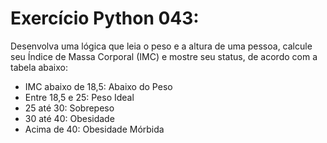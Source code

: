 # Exercício Python 043: 
Desenvolva uma lógica que leia o peso e a altura de 
uma pessoa, calcule seu Índice de Massa Corporal (IMC) e mostre seu status, de acordo com a tabela abaixo:
- IMC abaixo de 18,5: Abaixo do Peso
- Entre 18,5 e 25: Peso Ideal
- 25 até 30: Sobrepeso
- 30 até 40: Obesidade
- Acima de 40: Obesidade Mórbida
